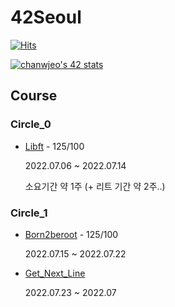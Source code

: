 # 42Seoul

[![Hits](https://hits.seeyoufarm.com/api/count/incr/badge.svg?url=https%3A%2F%2Fgithub.com%2FChanwoong1%2F42Seoul%2Fhit-counter&count_bg=%2379C83D&title_bg=%23555555&icon=&icon_color=%23E7E7E7&title=hits&edge_flat=false)](https://hits.seeyoufarm.com)

<a href="https://github.com/JaeSeoKim/badge42"><img src="https://badge42.vercel.app/api/v2/cl5adzn7q001109l6fubmgkyw/stats?cursusId=21&coalitionId=85" alt="chanwjeo's 42 stats" /></a>

## Course

### Circle_0

- [Libft](https://github.com/Chanwoong1/42Seoul/tree/master/Circle_0/Libft) - 125/100

	2022.07.06 ~ 2022.07.14

	소요기간 약 1주 (+ 리트 기간 약 2주..)

### Circle_1

- [Born2beroot](https://github.com/Chanwoong1/42Seoul/tree/master/Circle_1/Born2beroot) - 125/100

	2022.07.15 ~ 2022.07.22

- [Get_Next_Line](https://github.com/Chanwoong1/42Seoul/tree/master/Circle_1/Get_Next_Line)

	2022.07.23 ~ 2022.07